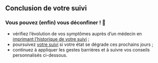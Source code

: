 ## Conclusion de votre suivi

<div class="statut statut-deconfinement">

### Vous pouvez (enfin) vous déconfiner ! 🎉

</div>

* vérifiez l’évolution de vos symptômes auprès d’un médecin en <a href="#suivihistorique">imprimant l’historique de votre suivi</a> ;
* poursuivez <a href="#suiviintroduction">votre suivi</a> si votre état se dégrade ces prochains jours ;
* continuez à appliquer les gestes barrières et à suivre vos conseils personnalisés ci-dessous.
